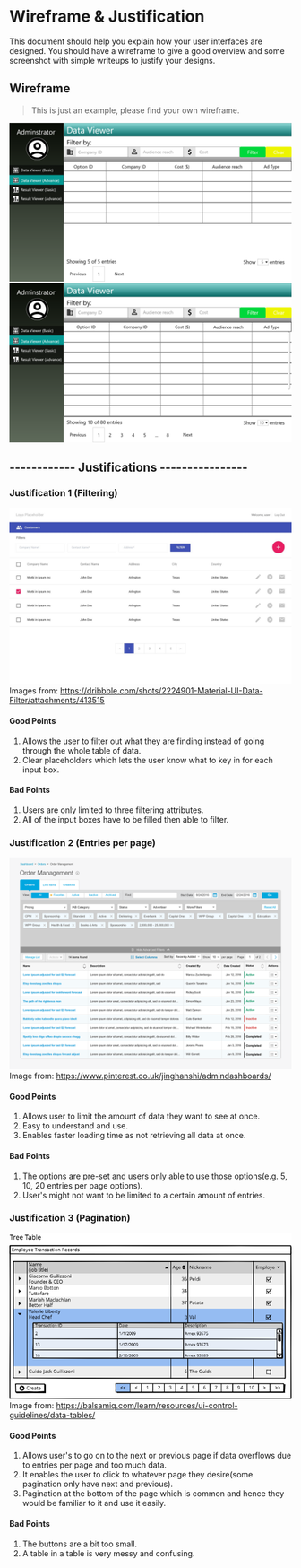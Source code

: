 # Wireframe & Justification

This document should help you explain how your user interfaces are designed. You should have a wireframe to give a good overview and some screenshot with simple writeups to justify your designs.

## Wireframe

> This is just an example, please find your own wireframe.

![Wireframe](/worksheets/wireframes/assets/Wireframes/default/AdvanceWebDataViewer.png)
![Wireframe](/worksheets/wireframes/assets/Wireframes/default/AdvanceIfDataOverflowsScenario.png)

## ------------ Justifications ----------------

### Justification 1 (Filtering)

![Justification1](/worksheets/wireframes/assets/Justifications/BasicFrontendData1.jpg)
Images from:
https://dribbble.com/shots/2224901-Material-UI-Data-Filter/attachments/413515

#### Good Points

1. Allows the user to filter out what they are finding instead of going through the whole table of data.
2. Clear placeholders which lets the user know what to key in for each input box.

#### Bad Points

1. Users are only limited to three filtering attributes.
2. All of the input boxes have to be filled then able to filter.

### Justification 2 (Entries per page)

![Justification2](/worksheets/wireframes/assets/Justifications/BasicFrontendData2.png)
Image from:
https://www.pinterest.co.uk/jinghanshi/admindashboards/

#### Good Points

1. Allows user to limit the amount of data they want to see at once.
2. Easy to understand and use.
3. Enables faster loading time as not retrieving all data at once.

#### Bad Points

1. The options are pre-set and users only able to use those options(e.g. 5, 10, 20 entries per page options).
2. User's might not want to be limited to a certain amount of entries.

### Justification 3 (Pagination)

![Justification3](/worksheets/wireframes/assets/Justifications/BasicFrontendData3.png)
Image from:
https://balsamiq.com/learn/resources/ui-control-guidelines/data-tables/

#### Good Points

1. Allows user's to go on to the next or previous page if data overflows due to entries per page and too much data.
2. It enables the user to click to whatever page they desire(some pagination only have next and previous).
3. Pagination at the bottom of the page which is common and hence they would be familiar to it and use it easily.

#### Bad Points

1. The buttons are a bit too small.
2. A table in a table is very messy and confusing.
